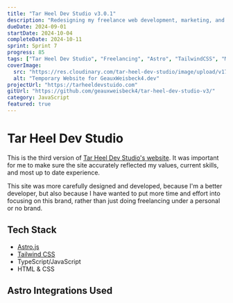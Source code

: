 ```yaml
---
title: "Tar Heel Dev Studio v3.0.1"
description: "Redesigning my freelance web development, marketing, and design business website for the latest release."
dueDate: 2024-09-01
startDate: 2024-10-04
completeDate: 2024-10-11
sprint: Sprint 7
progress: 85
tags: ["Tar Heel Dev Studio", "Freelancing", "Astro", "TailwindCSS", "Marketing", "Design"]
coverImage:
  src: "https://res.cloudinary.com/tar-heel-dev-studio/image/upload/v1731903416/geauxweisbeck4dev-temporary_kjbdlh.png"
  alt: "Temporary Website for GeauxWeisbeck4.dev"
projectUrl: "https://tarheeldevstuido.com"
gitUrl: "https://github.com/geauxweisbeck4/tar-heel-dev-studio-v3/"
category: JavaScript
featured: true
---
```


# Tar Heel Dev Studio

This is the third version of [Tar Heel Dev Studio's website](https://tarheeldevstudio.com). It was important for me to make sure the site accurately reflected my values, current skills, and most up to date experience.

This site was more carefully designed and developed, because I'm a better developer, but also because I have wanted to put more time and effort into focusing on this brand, rather than just doing freelancing under a personal or no brand.

## Tech Stack

- [Astro.js](https://astro.build)
- [Tailwind CSS](https://tailwindcss.com)
- TypeScript/JavaScript
- HTML & CSS

## Astro Integrations Used

